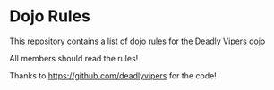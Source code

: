 Dojo Rules
==========

This repository contains a list of dojo rules for the Deadly Vipers dojo

All members should read the rules!

Thanks to https://github.com/deadlyvipers for the code!
